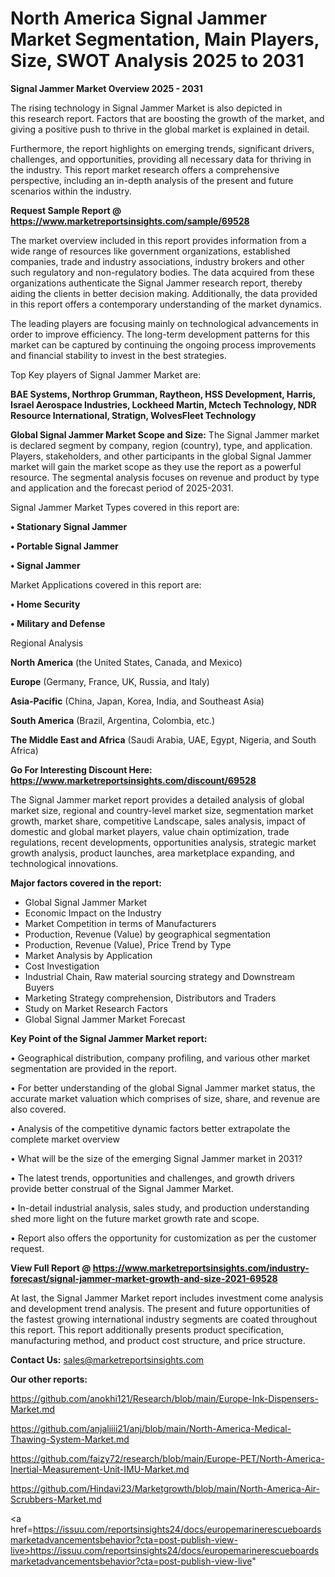 # North America Signal Jammer Market Segmentation, Main Players, Size, SWOT Analysis 2025 to 2031

<Strong> Signal Jammer Market Overview 2025 - 2031</strong>

The rising technology in Signal Jammer Market is also depicted in this research report. Factors that are boosting the growth of the market, and giving a positive push to thrive in the global market is explained in detail.

Furthermore, the report highlights on emerging trends, significant drivers, challenges, and opportunities, providing all necessary data for thriving in the industry. This report market research offers a comprehensive perspective, including an in-depth analysis of the present and future scenarios within the industry.

<strong>Request Sample Report @ <a href=https://www.marketreportsinsights.com/sample/69528>https://www.marketreportsinsights.com/sample/69528</a></strong>

The market overview included in this report provides information from a wide range of resources like government organizations, established companies, trade and industry associations, industry brokers and other such regulatory and non-regulatory bodies. The data acquired from these organizations authenticate the Signal Jammer research report, thereby aiding the clients in better decision making. Additionally, the data provided in this report offers a contemporary understanding of the market dynamics.

The leading players are focusing mainly on technological advancements in order to improve efficiency. The long-term development patterns for this market can be captured by continuing the ongoing process improvements and financial stability to invest in the best strategies.

Top Key players of Signal Jammer Market are:

<strong>BAE Systems, Northrop Grumman, Raytheon, HSS Development, Harris, Israel Aerospace Industries, Lockheed Martin, Mctech Technology, NDR Resource International, Stratign, WolvesFleet Technology</strong>

<strong><b>Global Signal Jammer Market Scope and Size:</b></strong>
The Signal Jammer market is declared segment by company, region (country), type, and application. Players, stakeholders, and other participants in the global Signal Jammer market will gain the market scope as they use the report as a powerful resource. The segmental analysis focuses on revenue and product by type and application and the forecast period of 2025-2031.

Signal Jammer Market Types covered in this report are:

<strong>• Stationary Signal Jammer

• Portable Signal Jammer

• Signal Jammer</strong>

Market Applications covered in this report are:

<strong>• Home Security

• Military and Defense</strong> 

Regional Analysis

<strong>North America</strong> (the United States, Canada, and Mexico)

<strong>Europe</strong> (Germany, France, UK, Russia, and Italy)

<strong>Asia-Pacific</strong> (China, Japan, Korea, India, and Southeast Asia)

<strong>South America</strong> (Brazil, Argentina, Colombia, etc.)

<strong>The Middle East and Africa</strong> (Saudi Arabia, UAE, Egypt, Nigeria, and South Africa)

<strong>Go For Interesting Discount Here: <a href=https://www.marketreportsinsights.com/discount/69528>https://www.marketreportsinsights.com/discount/69528</a></strong>

The Signal Jammer market report provides a detailed analysis of global market size, regional and country-level market size, segmentation market growth, market share, competitive Landscape, sales analysis, impact of domestic and global market players, value chain optimization, trade regulations, recent developments, opportunities analysis, strategic market growth analysis, product launches, area marketplace expanding, and technological innovations.

<strong><b>Major factors covered in the report:</b></strong>
<ul>
  <li>Global Signal Jammer Market </li>
  <li>Economic Impact on the Industry</li>
  <li>Market Competition in terms of Manufacturers</li>
  <li>Production, Revenue (Value) by geographical segmentation</li>
  <li>Production, Revenue (Value), Price Trend by Type</li>
  <li>Market Analysis by Application</li>
  <li>Cost Investigation</li>
  <li>Industrial Chain, Raw material sourcing strategy and Downstream Buyers</li>
  <li>Marketing Strategy comprehension, Distributors and Traders</li>
  <li>Study on Market Research Factors</li>
  <li>Global Signal Jammer Market Forecast</li>
</ul>

<strong><b>Key Point of the Signal Jammer Market report:</b></strong>

• Geographical distribution, company profiling, and various other market segmentation are provided in the report.

• For better understanding of the global Signal Jammer market status, the accurate market valuation which comprises of size, share, and revenue are also covered.

• Analysis of the competitive dynamic factors better extrapolate the complete market overview

• What will be the size of the emerging Signal Jammer market in 2031?

• The latest trends, opportunities and challenges, and growth drivers provide better construal of the Signal Jammer Market.

• In-detail industrial analysis, sales study, and production understanding shed more light on the future market growth rate and scope.

• Report also offers the opportunity for customization as per the customer request.

<strong><b>View Full Report @ <a href=https://www.marketreportsinsights.com/industry-forecast/signal-jammer-market-growth-and-size-2021-69528>https://www.marketreportsinsights.com/industry-forecast/signal-jammer-market-growth-and-size-2021-69528</a></b></strong>


At last, the Signal Jammer Market report includes investment come analysis and development trend analysis. The present and future opportunities of the fastest growing international industry segments are coated throughout this report. This report additionally presents product specification, manufacturing method, and product cost structure, and price structure.

<strong>Contact Us:</strong>
sales@marketreportsinsights.com

<strong>Our other reports:</strong>

<a href=https://github.com/anokhi121/Research/blob/main/Europe-Ink-Dispensers-Market.md>https://github.com/anokhi121/Research/blob/main/Europe-Ink-Dispensers-Market.md</a>

<a href=https://github.com/anjaliiii21/anj/blob/main/North-America-Medical-Thawing-System-Market.md>https://github.com/anjaliiii21/anj/blob/main/North-America-Medical-Thawing-System-Market.md</a>

<a href=https://github.com/faizy72/research/blob/main/Europe-PET/North-America-Inertial-Measurement-Unit-IMU-Market.md>https://github.com/faizy72/research/blob/main/Europe-PET/North-America-Inertial-Measurement-Unit-IMU-Market.md</a>

<a href=https://github.com/Hindavi23/Marketgrowth/blob/main/North-America-Air-Scrubbers-Market.md>https://github.com/Hindavi23/Marketgrowth/blob/main/North-America-Air-Scrubbers-Market.md</a>

<a href=https://issuu.com/reportsinsights24/docs/europemarinerescueboardsmarketadvancementsbehavior?cta=post-publish-view-live>https://issuu.com/reportsinsights24/docs/europemarinerescueboardsmarketadvancementsbehavior?cta=post-publish-view-live</a>"
